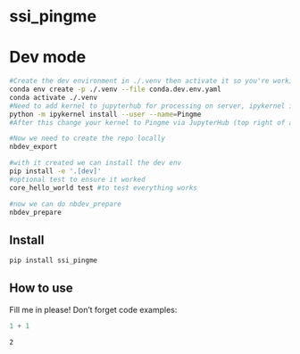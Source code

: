 # ssi_pingme


<!-- WARNING: THIS FILE WAS AUTOGENERATED! DO NOT EDIT! -->

# Dev mode

``` sh
#Create the dev environment in ./.venv then activate it so you're working in it
conda env create -p ./.venv --file conda.dev.env.yaml
conda activate ./.venv
#Need to add kernel to jupyterhub for processing on server, ipykernel is part of conda.dev.env.yaml
python -m ipykernel install --user --name=Pingme
#After this change your kernel to Pingme via JupyterHub (top right of a notebook)

#Now we need to create the repo locally
nbdev_export

#with it created we can install the dev env
pip install -e '.[dev]'
#optional test to ensure it worked
core_hello_world test #to test everything works

#now we can do nbdev_prepare
nbdev_prepare
```

## Install

``` sh
pip install ssi_pingme
```

## How to use

Fill me in please! Don’t forget code examples:

``` python
1 + 1
```

    2
